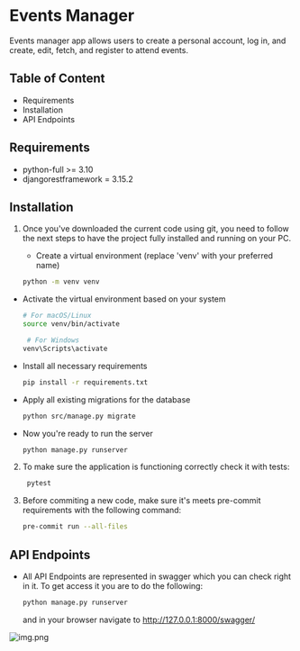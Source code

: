 # Events Manager


 Events manager app allows users to create a personal account, log in, and create, edit, fetch, and register to attend events. 

## Table of Content
- Requirements
- Installation
- API Endpoints

## Requirements
- python-full >= 3.10
- djangorestframework = 3.15.2

## Installation

1. Once you've downloaded the current code using git, you need to follow the next steps to have the project fully installed and running on your PC.

   * Create a virtual environment (replace 'venv' with your preferred name)
    ```bash
    python -m venv venv
   ```

  * Activate the virtual environment based on your system 
    ```bash
    # For macOS/Linux
    source venv/bin/activate
    
     # For Windows
    venv\Scripts\activate
    ```
  * Install all necessary requirements
    ```bash
    pip install -r requirements.txt
    ```
  * Apply all existing migrations for the database
    ``` bash 
    python src/manage.py migrate
    ```
  * Now you're ready to run the server 
    ```bash
    python manage.py runserver
    ```
2. To make sure the application is functioning correctly check it with tests:
    ``` bash
     pytest
    ```

3. Before commiting a new code, make sure it's meets pre-commit requirements with the following command:
    ```bash
    pre-commit run --all-files
    ```
   
## API Endpoints

* All API Endpoints are represented in swagger which you can check right in it. To get access it you are to do the 
  following:
    ```bash
    python manage.py runserver
    ```
    and in your browser navigate to http://127.0.0.1:8000/swagger/

![img.png](swagger.png)
